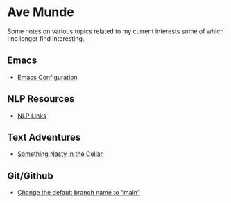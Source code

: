 # Ave Munde

Some notes on various topics related to my current interests some of which I no longer find interesting.

## Emacs

* [Emacs Configuration](https://github.com/nigeltc/emacs-config)

## NLP Resources

* [NLP Links](https://github.com/nigeltc/nlp.md)

## Text Adventures

* [Something Nasty in the Cellar](https://github.com/nigeltc/something_nasty)

## Git/Github

* [Change the default branch name to "main"](https://stevenmortimer.com/5-steps-to-change-github-default-branch-from-master-to-main/) 
